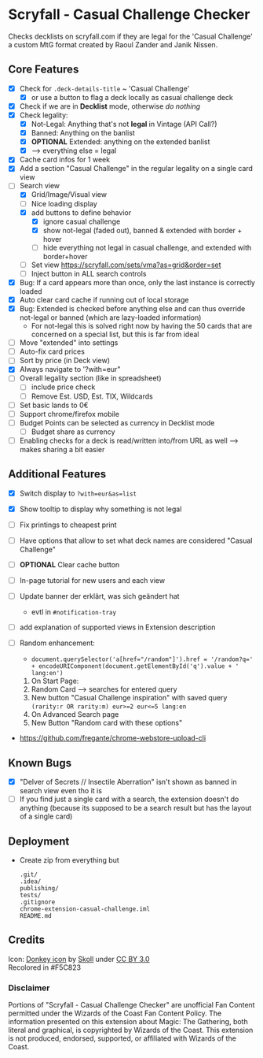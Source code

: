 # Scryfall - Casual Challenge Checker

Checks decklists on scryfall.com if they are legal for the 'Casual Challenge' a custom MtG format created by Raoul Zander and Janik Nissen.

## Core Features

- [x] Check for `.deck-details-title` ~ 'Casual Challenge'
  - [x] or use a button to flag a deck locally as casual challenge deck
- [x] Check if we are in **Decklist** mode, otherwise _do nothing_
- [x] Check legality:
  - [x] Not-Legal: Anything that's not **legal** in Vintage (API Call?)
  - [x] Banned: Anything on the banlist
  - [x] **OPTIONAL** Extended: anything on the extended banlist
  - [x] --> everything else = legal
- [x] Cache card infos for 1 week
- [x] Add a section "Casual Challenge" in the regular legality on a single card view
- [ ] Search view
  - [x] Grid/Image/Visual view
  - [ ] Nice loading display
  - [x] add buttons to define behavior
    - [x] ignore casual challenge
    - [x] show not-legal (faded out), banned & extended with border + hover
    - [ ] hide everything not legal in casual challenge, and extended with border+hover
  - [ ] Set view https://scryfall.com/sets/vma?as=grid&order=set
  - [ ] Inject button in ALL search controls
- [x] Bug: If a card appears more than once, only the last instance is correctly loaded
- [x] Auto clear card cache if running out of local storage
- [x] Bug: Extended is checked before anything else and can thus override not-legal or banned (which are lazy-loaded
  information)
  - For not-legal this is solved right now by having the 50 cards that are concerned on a special list, but this is far
    from ideal
- [ ] Move "extended" into settings
- [ ] Auto-fix card prices
- [ ] Sort by price (in Deck view)
- [x] Always navigate to '?with=eur"
- [ ] Overall legality section (like in spreadsheet)
  - [ ] include price check
  - [ ] Remove Est. USD, Est. TIX, Wildcards
- [ ] Set basic lands to 0€
- [ ] Support chrome/firefox mobile
- [ ] Budget Points can be selected as currency in Decklist mode
  - [ ] Budget share as currency
- [ ] Enabling checks for a deck is read/written into/from URL as well --> makes sharing a bit easier

## Additional Features

- [x] Switch display to `?with=eur&as=list`
- [x] Show tooltip to display why something is not legal
- [ ] Fix printings to cheapest print
- [ ] Have options that allow to set what deck names are considered "Casual Challenge"
- [ ] **OPTIONAL** Clear cache button
- [ ] In-page tutorial for new users and each view
- [ ] Update banner der erklärt, was sich geändert hat
  - evtl in `#notification-tray`
- [ ] add explanation of supported views in Extension description
- [ ] Random enhancement:
  - `document.querySelector('a[href="/random"]').href = '/random?q=' + encodeURIComponent(document.getElementById('q').value + ' lang:en')`

  1. On Start Page:
  1. Random Card --> searches for entered query
  2. New button "Casual Challenge inspiration" with saved query `(rarity:r OR rarity:m) eur>=2 eur<=5 lang:en`
  2. On Advanced Search page
  1. New Button "Random card with these options"
- https://github.com/fregante/chrome-webstore-upload-cli

## Known Bugs

- [x] "Delver of Secrets // Insectile Aberration" isn't shown as banned in search view even tho it is
- [ ] If you find just a single card with a search, the extension doesn't do anything (because its supposed to be a
  search result but has the layout of a single card)

## Deployment

- Create zip from everything but
  ```
  .git/
  .idea/
  publishing/
  tests/
  .gitignore
  chrome-extension-casual-challenge.iml
  README.md
  ```

## Credits

Icon: [Donkey icon](https://game-icons.net/1x1/skoll/donkey.html) by [Skoll](https://game-icons.net/)
under [CC BY 3.0](http://creativecommons.org/licenses/by/3.0/)  
Recolored in #F5C823

### Disclaimer

Portions of "Scryfall - Casual Challenge Checker" are unofficial Fan Content permitted under the Wizards of the Coast
Fan Content Policy. The information presented on this extension about Magic: The Gathering, both literal and graphical,
is copyrighted by Wizards of the Coast.
This extension is not produced, endorsed, supported, or affiliated with Wizards of the Coast.
